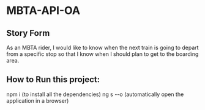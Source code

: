 # MBTA-API-OA

## Story Form
As an MBTA rider, I would like to know when the next train is going to depart from a specific
stop so that I know when I should plan to get to the boarding area.

## How to Run this project:
npm i (to install all the dependencies)
ng s --o (automatically open the application in a browser) 



